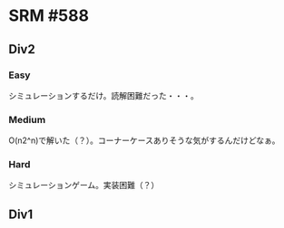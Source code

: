 # SRM #588

## Div2

### Easy
シミュレーションするだけ。読解困難だった・・・。

### Medium
O(n2^n)で解いた（？）。コーナーケースありそうな気がするんだけどなぁ。

### Hard
シミュレーションゲーム。実装困難（？）

## Div1
